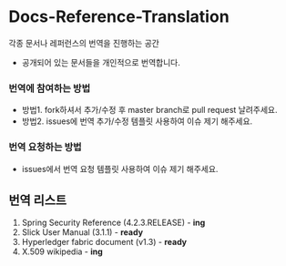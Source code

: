 # Docs-Reference-Translation
각종 문서나 레퍼런스의 번역을 진행하는 공간

- 공개되어 있는 문서들을 개인적으로 번역합니다.

### 번역에 참여하는 방법
- 방법1. fork하셔서 추가/수정 후 master branch로 pull request 날려주세요.
- 방법2. issues에 번역 추가/수정 템플릿 사용하여 이슈 제기 해주세요.

### 번역 요청하는 방법
- issues에서 번역 요청 템플릿 사용하여 이슈 제기 해주세요.


## 번역 리스트
1. Spring Security Reference (4.2.3.RELEASE) - **ing**
2. Slick User Manual (3.1.1) - **ready**
3. Hyperledger fabric document (v1.3) - **ready**
4. X.509 wikipedia - **ing**
